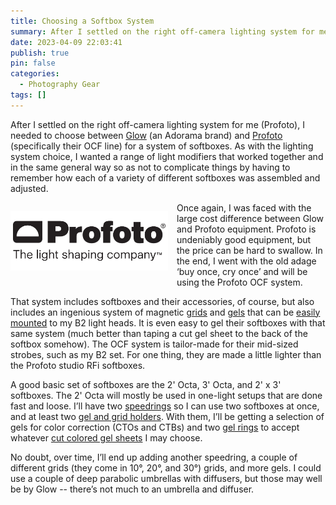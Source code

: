 ```yaml
---
title: Choosing a Softbox System
summary: After I settled on the right off-camera lighting system for me (Profoto), I needed to choose between [Glow](https://www.adorama.com/brands/Glow) (an Adorama brand) and [Profoto](https://profoto.com/us/products/light-shaping-tools) (specifically their OCF line) for a system of softboxes.
date: 2023-04-09 22:03:41
publish: true
pin: false
categories:
  - Photography Gear
tags: []
---
```


After I settled on the right off-camera lighting system for me (Profoto), I needed to choose between [Glow](https://www.adorama.com/brands/Glow) (an Adorama brand) and [Profoto](https://profoto.com/us/products/light-shaping-tools) (specifically their OCF line) for a system of softboxes. As with the lighting system choice, I wanted a range of light modifiers that worked together and in the same general way so as not to complicate things by having to remember how each of a variety of different softboxes was assembled and adjusted.

<img src="/images/wp-content/uploads/2023/10/profoto-logo.png" alt="Profoto Logo" style="float: left; width: 50%; margin: 1em 1em 1em 0em">

Once again, I was faced with the large cost difference between Glow and Profoto equipment. Profoto is undeniably good equipment, but the price can be hard to swallow. In the end, I went with the old adage ‘buy once, cry once’ and will be using the Profoto OCF system.

That system includes softboxes and their accessories, of course, but also includes an ingenious system of magnetic [grids](https://profoto.com/us/products/light-shaping-tools/grids/ocf-ii-grids) and [gels](https://profoto.com/us/products/light-shaping-tools/gels/ocf-ii-gels) that can be [easily mounted](https://profoto.com/us/products/light-shaping-tools/accessories-for-light-shaping-tools/ocf-ii-grid--gel-holder) to my B2 light heads. It is even easy to gel their softboxes with that same system (much better than taping a cut gel sheet to the back of the softbox somehow). The OCF system is tailor-made for their mid-sized strobes, such as my B2 set. For one thing, they are made a little lighter than the Profoto studio RFi softboxes.

A good basic set of softboxes are the 2\' Octa, 3\' Octa, and 2\' x 3\' softboxes. The 2\' Octa will mostly be used in one-light setups that are done fast and loose. I’ll have two [speedrings](https://profoto.com/us/products/light-shaping-tools/accessories-for-light-shaping-tools/softbox-accessories/ocf-speedring-8b00aca8?gclid=Cj0KCQjwz6ShBhCMARIsAH9A0qVu7T2164hVlsszCjYNgMW9noD6fl1BTVW0i09HOeMoDHw3XhzRVpgaAqKrEALw_wcB) so I can use two softboxes at once, and at least two [gel and grid holders](https://profoto.com/int/products/light-shaping-tools/accessories-for-light-shaping-tools/ocf-ii-grid--gel-holder). With them, I’ll be getting a selection of gels for color correction (CTOs and CTBs) and two [gel rings](https://profoto.com/us/products/light-shaping-tools/accessories-for-light-shaping-tools/ocf-ii-gel-ring-acbade12) to accept whatever [cut colored gel sheets](https://us.rosco.com/en/product/color-correction-filter-kit) I may choose.

No doubt, over time, I’ll end up adding another speedring, a couple of different grids (they come in 10°, 20°, and 30°) grids, and more gels. I could use a couple of deep parabolic umbrellas with diffusers, but those may well be by Glow -- there’s not much to an umbrella and diffuser.
